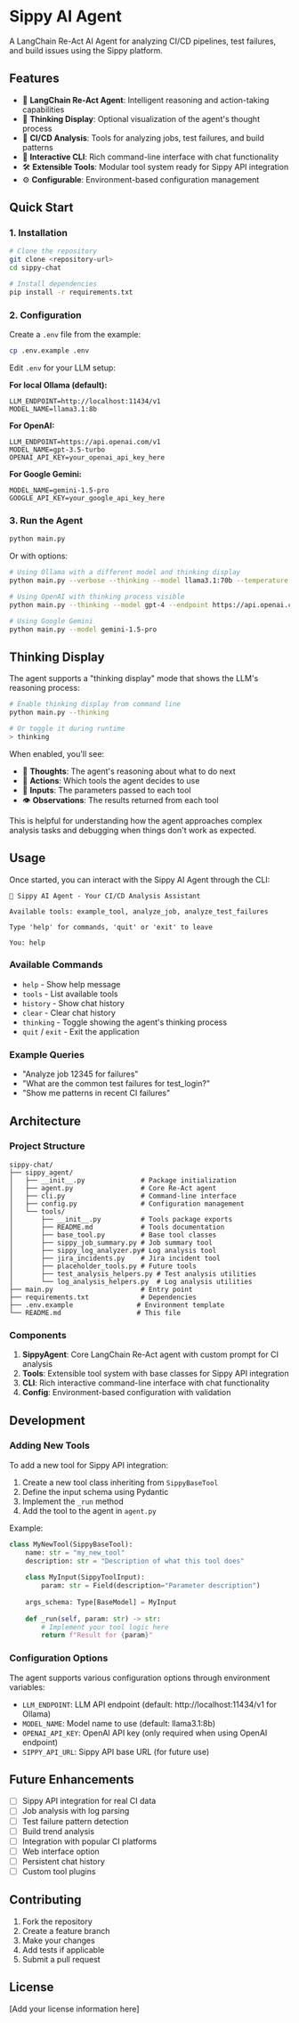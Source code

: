 # Sippy AI Agent

A LangChain Re-Act AI Agent for analyzing CI/CD pipelines, test failures, and build issues using the Sippy platform.

## Features

- 🤖 **LangChain Re-Act Agent**: Intelligent reasoning and action-taking capabilities
- 🧠 **Thinking Display**: Optional visualization of the agent's thought process
- 🔧 **CI/CD Analysis**: Tools for analyzing jobs, test failures, and build patterns
- 💬 **Interactive CLI**: Rich command-line interface with chat functionality
- 🛠️ **Extensible Tools**: Modular tool system ready for Sippy API integration
- ⚙️ **Configurable**: Environment-based configuration management

## Quick Start

### 1. Installation

```bash
# Clone the repository
git clone <repository-url>
cd sippy-chat

# Install dependencies
pip install -r requirements.txt
```

### 2. Configuration

Create a `.env` file from the example:

```bash
cp .env.example .env
```

Edit `.env` for your LLM setup:

**For local Ollama (default):**
```env
LLM_ENDPOINT=http://localhost:11434/v1
MODEL_NAME=llama3.1:8b
```

**For OpenAI:**
```env
LLM_ENDPOINT=https://api.openai.com/v1
MODEL_NAME=gpt-3.5-turbo
OPENAI_API_KEY=your_openai_api_key_here
```

**For Google Gemini:**
```env
MODEL_NAME=gemini-1.5-pro
GOOGLE_API_KEY=your_google_api_key_here
```

### 3. Run the Agent

```bash
python main.py
```

Or with options:

```bash
# Using Ollama with a different model and thinking display
python main.py --verbose --thinking --model llama3.1:70b --temperature 0.2

# Using OpenAI with thinking process visible
python main.py --thinking --model gpt-4 --endpoint https://api.openai.com/v1

# Using Google Gemini
python main.py --model gemini-1.5-pro
```

## Thinking Display

The agent supports a "thinking display" mode that shows the LLM's reasoning process:

```bash
# Enable thinking display from command line
python main.py --thinking

# Or toggle it during runtime
> thinking
```

When enabled, you'll see:
- 💭 **Thoughts**: The agent's reasoning about what to do next
- 🔧 **Actions**: Which tools the agent decides to use
- 📝 **Inputs**: The parameters passed to each tool
- 👁️ **Observations**: The results returned from each tool

This is helpful for understanding how the agent approaches complex analysis tasks and debugging when things don't work as expected.

## Usage

Once started, you can interact with the Sippy AI Agent through the CLI:

```
🔧 Sippy AI Agent - Your CI/CD Analysis Assistant

Available tools: example_tool, analyze_job, analyze_test_failures

Type 'help' for commands, 'quit' or 'exit' to leave

You: help
```

### Available Commands

- `help` - Show help message
- `tools` - List available tools
- `history` - Show chat history
- `clear` - Clear chat history
- `thinking` - Toggle showing the agent's thinking process
- `quit` / `exit` - Exit the application

### Example Queries

- "Analyze job 12345 for failures"
- "What are the common test failures for test_login?"
- "Show me patterns in recent CI failures"

## Architecture

### Project Structure

```
sippy-chat/
├── sippy_agent/
│   ├── __init__.py              # Package initialization
│   ├── agent.py                 # Core Re-Act agent
│   ├── cli.py                   # Command-line interface
│   ├── config.py                # Configuration management
│   └── tools/
│       ├── __init__.py          # Tools package exports
│       ├── README.md            # Tools documentation
│       ├── base_tool.py         # Base tool classes
│       ├── sippy_job_summary.py # Job summary tool
│       ├── sippy_log_analyzer.py# Log analysis tool
│       ├── jira_incidents.py    # Jira incident tool
│       ├── placeholder_tools.py # Future tools
│       ├── test_analysis_helpers.py # Test analysis utilities
│       └── log_analysis_helpers.py  # Log analysis utilities
├── main.py                      # Entry point
├── requirements.txt             # Dependencies
├── .env.example                # Environment template
└── README.md                   # This file
```

### Components

1. **SippyAgent**: Core LangChain Re-Act agent with custom prompt for CI analysis
2. **Tools**: Extensible tool system with base classes for Sippy API integration
3. **CLI**: Rich interactive command-line interface with chat functionality
4. **Config**: Environment-based configuration with validation

## Development

### Adding New Tools

To add a new tool for Sippy API integration:

1. Create a new tool class inheriting from `SippyBaseTool`
2. Define the input schema using Pydantic
3. Implement the `_run` method
4. Add the tool to the agent in `agent.py`

Example:

```python
class MyNewTool(SippyBaseTool):
    name: str = "my_new_tool"
    description: str = "Description of what this tool does"
    
    class MyInput(SippyToolInput):
        param: str = Field(description="Parameter description")
    
    args_schema: Type[BaseModel] = MyInput
    
    def _run(self, param: str) -> str:
        # Implement your tool logic here
        return f"Result for {param}"
```

### Configuration Options

The agent supports various configuration options through environment variables:

- `LLM_ENDPOINT`: LLM API endpoint (default: http://localhost:11434/v1 for Ollama)
- `MODEL_NAME`: Model name to use (default: llama3.1:8b)
- `OPENAI_API_KEY`: OpenAI API key (only required when using OpenAI endpoint)
- `SIPPY_API_URL`: Sippy API base URL (for future use)

## Future Enhancements

- [ ] Sippy API integration for real CI data
- [ ] Job analysis with log parsing
- [ ] Test failure pattern detection
- [ ] Build trend analysis
- [ ] Integration with popular CI platforms
- [ ] Web interface option
- [ ] Persistent chat history
- [ ] Custom tool plugins

## Contributing

1. Fork the repository
2. Create a feature branch
3. Make your changes
4. Add tests if applicable
5. Submit a pull request

## License

[Add your license information here]
